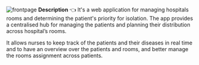 ![frontpage ](https://github.com/JenishdaSelvasingh/webdevelopment/assets/136103328/d0949add-4f20-46fe-ab14-7ca90e982272)
**Description** 👈
It's a web application for managing hospitals rooms and determining the patient's priority for isolation. The app provides a centralised hub for managing the patients and planning their distribution across hospital’s rooms.

It allows nurses to keep track of the patients and their diseases in real time and to have an overview over the patients and rooms, and better manage the rooms assignment across patients.
